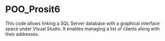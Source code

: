 # POO_Prosit6

This code allows linking a SQL Server database with a graphical interface space under Visual Studio. It enables managing a list of clients along with their addresses.
